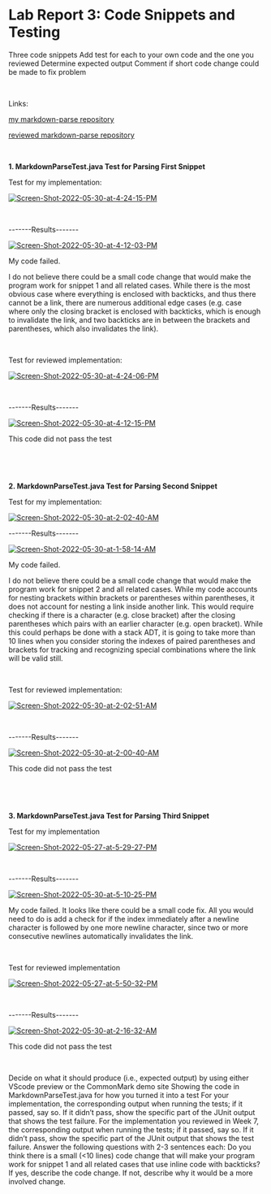 # Lab Report 3: Code Snippets and Testing

Three code snippets
Add test for each to your own code and the one you reviewed
Determine expected output
Comment if short code change could be made to fix problem

&nbsp;

Links: 

[my markdown-parse repository](https://github.com/R3dbAbyVamp/markdown-parser)

[reviewed markdown-parse repository](https://github.com/lithicarus/markdown-parser) 

&nbsp;



**1. MarkdownParseTest.java Test for Parsing First Snippet**

Test for my implementation:

<a href="https://ibb.co/dcfxMNK"><img src="https://i.ibb.co/fSXLF30/Screen-Shot-2022-05-30-at-4-24-15-PM.png" alt="Screen-Shot-2022-05-30-at-4-24-15-PM" border="0"></a>

&nbsp;

-------Results-------

<a href="https://ibb.co/1Z1xMKH"><img src="https://i.ibb.co/312HvWt/Screen-Shot-2022-05-30-at-4-12-03-PM.png" alt="Screen-Shot-2022-05-30-at-4-12-03-PM" border="0"></a>



My code failed.
&nbsp; 

I do not believe there could be a small code change that would make the program work for snippet 1 and all related cases. While there is the most obvious case where everything is enclosed with backticks, and thus there cannot be a link, there are numerous additional edge cases (e.g. case where only the closing bracket is enclosed with backticks, which is enough to invalidate the link, and two backticks are in between the brackets and parentheses, which also invalidates the link). 

&nbsp;



Test for reviewed implementation:

<a href="https://ibb.co/thW2hjy"><img src="https://i.ibb.co/qnPgnqb/Screen-Shot-2022-05-30-at-4-24-06-PM.png" alt="Screen-Shot-2022-05-30-at-4-24-06-PM" border="0"></a>

&nbsp;

-------Results-------

<a href="https://ibb.co/TwcbmtQ"><img src="https://i.ibb.co/ZfdYWxQ/Screen-Shot-2022-05-30-at-4-12-15-PM.png" alt="Screen-Shot-2022-05-30-at-4-12-15-PM" border="0"></a>

This code did not pass the test 

&nbsp;

&nbsp;



**2. MarkdownParseTest.java Test for Parsing Second Snippet**

Test for my implementation:

<a href="https://ibb.co/FxkLQDZ"><img src="https://i.ibb.co/bWjM4Kw/Screen-Shot-2022-05-30-at-2-02-40-AM.png" alt="Screen-Shot-2022-05-30-at-2-02-40-AM" border="0"></a>


-------Results-------

<a href="https://ibb.co/3S6gkL7"><img src="https://i.ibb.co/9yKQGCN/Screen-Shot-2022-05-30-at-1-58-14-AM.png" alt="Screen-Shot-2022-05-30-at-1-58-14-AM" border="0"></a>

My code failed.
&nbsp; 

I do not believe there could be a small code change that would make the program work for snippet 2 and all related cases. While my code accounts for nesting brackets within brackets or parentheses within parentheses, it does not account for nesting a link inside another link. This would require checking if there is a character (e.g. close bracket) after the closing parentheses which pairs with an earlier character (e.g. open bracket). While this could perhaps be done with a stack ADT, it is going to take more than 10 lines when you consider storing the indexes of paired parentheses and brackets for tracking and recognizing special combinations where the link will be valid still.         

&nbsp;

Test for reviewed implementation: 

<a href="https://ibb.co/g6sV9Mj"><img src="https://i.ibb.co/XVm8LZ2/Screen-Shot-2022-05-30-at-2-02-51-AM.png" alt="Screen-Shot-2022-05-30-at-2-02-51-AM" border="0"></a>

&nbsp;

-------Results-------

<a href="https://ibb.co/BwhqJX6"><img src="https://i.ibb.co/t308672/Screen-Shot-2022-05-30-at-2-00-40-AM.png" alt="Screen-Shot-2022-05-30-at-2-00-40-AM" border="0"></a>

This code did not pass the test


&nbsp;

&nbsp;


**3. MarkdownParseTest.java Test for Parsing Third Snippet**

Test for my implementation 

<a href="https://ibb.co/CHJWCbC"><img src="https://i.ibb.co/G5sFYWY/Screen-Shot-2022-05-27-at-5-29-27-PM.png" alt="Screen-Shot-2022-05-27-at-5-29-27-PM" border="0"></a>  

&nbsp;

-------Results-------

<a href="https://ibb.co/dDJ1c9R"><img src="https://i.ibb.co/6FJVZhk/Screen-Shot-2022-05-30-at-5-10-25-PM.png" alt="Screen-Shot-2022-05-30-at-5-10-25-PM" border="0"></a>

My code failed. 
It looks like there could be a small code fix. All you would need to do is add a check for if the index immediately after a newline character is followed by one more newline character, since two or more consecutive newlines automatically invalidates the link.


&nbsp;

Test for reviewed implementation

<a href="https://ibb.co/qdnXKHM"><img src="https://i.ibb.co/PNY3K2Z/Screen-Shot-2022-05-27-at-5-50-32-PM.png" alt="Screen-Shot-2022-05-27-at-5-50-32-PM" border="0"></a>

&nbsp;

-------Results-------

<a href="https://ibb.co/C242FZK"><img src="https://i.ibb.co/m8d87w5/Screen-Shot-2022-05-30-at-2-16-32-AM.png" alt="Screen-Shot-2022-05-30-at-2-16-32-AM" border="0"></a>

This code did not pass the test

&nbsp;


Decide on what it should produce (i.e., expected output) by using either VScode preview or the CommonMark demo site
Showing the code in MarkdownParseTest.java for how you turned it into a test
For your implementation, the corresponding output when running the tests; if it passed, say so. If it didn’t pass, show the specific part of the JUnit output that shows the test failure.
For the implementation you reviewed in Week 7, the corresponding output when running the tests; if it passed, say so. If it didn’t pass, show the specific part of the JUnit output that shows the test failure.
Answer the following questions with 2-3 sentences each:
Do you think there is a small (<10 lines) code change that will make your program work for snippet 1 and all related cases that use inline code with backticks? If yes, describe the code change. If not, describe why it would be a more involved change.
